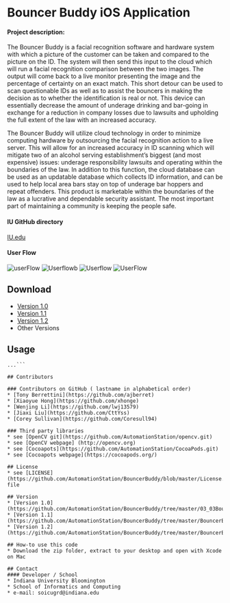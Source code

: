 # Bouncer Buddy  iOS Application   
#### Project description:
The Bouncer Buddy is a facial recognition software and hardware system with which a picture of the customer can be taken and compared to the picture on the ID. The system will then send this input to the cloud which will run a facial recognition comparison between the two images. The output will come back to a live monitor presenting the image and the percentage of certainty on an exact match. This short detour can be used to scan questionable IDs as well as to assist the bouncers in making the decision as to whether the identification is real or not. This device can essentially decrease the amount of underage drinking and bar-going in exchange for a reduction in company losses due to lawsuits and upholding the full extent of the law with an increased accuracy. 

The Bouncer Buddy will utilize cloud technology in order to minimize computing hardware by outsourcing the facial recognition action to a live server. This will allow for an increased accuracy in ID scanning which will mitigate two of an alcohol serving establishment’s biggest (and most expensive) issues: underage responsibility lawsuits and operating within the boundaries of the law. In addition to this function, the cloud database can be used as an updatable database which collects ID information, and can be used to help local area bars stay on top of underage bar hoppers and repeat offenders. This product is marketable within the boundaries of the law as a lucrative and dependable security assistant. The most important part of maintaining a community is keeping the people safe.

#### IU GitHub directory
[IU.edu](https://github.iu.edu/AutomationStation)

#### User Flow
![userFlow](https://j.gifs.com/lY81K5.gif)
![Userflowb](https://j.gifs.com/xko3qr.gif)
![Userflow](https://j.gifs.com/2kG0xJ.gif)
![UserFlow](https://j.gifs.com/xko36n.gif)

## Download
* [Version 1.0](https://github.com/AutomationStation/BouncerBuddy/archive/master.zip)
* [Version 1.1](https://github.com/AutomationStation/BouncerBuddy/blob/master/BouncerBuddy.version1.1.zip)
* [Version 1.2](https://github.com/AutomationStation/BouncerBuddy/blob/master/BouncerBuddy.version1.2.zip)
* Other Versions

## Usage
```$ git clone https://github.com/AutomationStation/BouncerBuddy.git
...```

## Contributors

### Contributors on GitHub ( lastname in alphabetical order)
* [Tony Berrettini](https://github.com/ajberret)
* [Xiaoyue Hong](https://github.com/xhonge)
* [Wenjing Li](https://github.com/lwj13579)
* [Jiaxi Liu](https://github.com/CttYss)
* [Corey Sullivan](https://github.com/Coresull94)

### Third party libraries
* see [OpenCV git](https://github.com/AutomationStation/opencv.git)
* see [OpenCV webpage] (http://opencv.org)
* see [Cocoapots](https://github.com/AutomationStation/CocoaPods.git)
* see [Cocoapots webpage](https://cocoapods.org/)

## License 
* see [LICENSE](https://github.com/AutomationStation/BouncerBuddy/blob/master/License.md) file

## Version 
* [Version 1.0](https://github.com/AutomationStation/BouncerBuddy/tree/master/03_03BouncerBuddy)
* [Version 1.1](https://github.com/AutomationStation/BouncerBuddy/tree/master/BouncerBuddy(version1.1))
* [Version 1.2](https://github.com/AutomationStation/BouncerBuddy/tree/master/BouncerBuddy(version1.2))

## How-to use this code
* Download the zip folder, extract to your desktop and open with Xcode on Mac

## Contact
#### Developer / School
* Indiana University Bloomington 
* School of Informatics and Computing
* e-mail: soicugrd@indiana.edu
